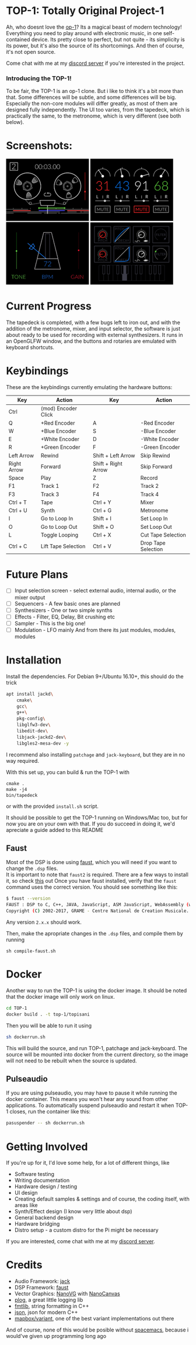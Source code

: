 # TOP-1: **T**otally **O**riginal **P**roject-**1**

Ah, who doesnt love the [op-1](http://teenage.engineering/products/op-1)? Its a magical beast of modern technology! Everything you need to play around with electronic music, in one self-contained device. Its pretty close to perfect, but not quite - its simplicity is its power, but it's also the source of its shortcomings. And then of course, it's not open source.

Come chat with me at my [discord server](https://discord.gg/4cV9Ucz) if you're interested in the project.

### Introducing the TOP-1!  
To be fair, the TOP-1 is an op-1 clone. But i like to think it's a bit more than that. Some differences will be subtle, and some differences will be big. Especially the non-core modules will differ greatly, as most of them are designed fully independently. The UI too varies, from the tapedeck, which is practically the same, to the metronome, which is very different (see both below).

# Screenshots:  
<img src="doc/images/tapedeck.png" width="45%" alt="Tapedeck"> <img src="doc/images/mixer.png" width="45%" alt="Mixer">
<img src="doc/images/metronome.gif" width="45%" alt="Metronome"> <img src="doc/images/simple-drums.png" width="45%" alt="Drum Synth">

# Current Progress  
The tapedeck is completed, with a few bugs left to iron out, and with the addition of the metronome, mixer, and input selector, the software is just about ready to be used for recording with external synthesizers. It runs in an OpenGLFW window, and the buttons and rotaries are emulated with keyboard shortcuts.

# Keybindings
These are the keybindings currently emulating the hardware buttons:

| Key                 | Action              | Key                 | Action              |
|---------------------|---------------------|---------------------|---------------------|
| Ctrl                | (mod) Encoder Click |
| Q                   | +Red Encoder        | A                   | -Red Encoder        |
| W                   | +Blue Encoder       | S                   | -Blue Encoder       |
| E                   | +White Encoder      | D                   | -White Encoder      |
| R                   | +Green Encoder      | F                   | -Green Encoder      |
| Left Arrow          | Rewind              | Shift + Left Arrow  | Skip Rewind         |
| Right Arrow         | Forward             | Shift + Right Arrow | Skip Forward        |
| Space               | Play                | Z                   | Record              |
| F1                  | Track 1             | F2                  | Track 2             |
| F3                  | Track 3             | F4                  | Track 4             |
| Ctrl + T            | Tape                | Ctrl + Y            | Mixer               |
| Ctrl + U            | Synth               | Ctrl + G            | Metronome           |
| I                   | Go to Loop In       | Shift + I           | Set Loop In         |
| O                   | Go to Loop Out      | Shift + O           | Set Loop Out        |
| L                   | Toggle Looping      | Ctrl + X            | Cut Tape Selection  | 
| Ctrl + C            | Lift Tape Selection | Ctrl + V            | Drop Tape Selection |

# Future Plans
 - [ ] Input selection screen - select external audio, internal audio, or the mixer output
 - [ ] Sequencers - A few basic ones are planned
 - [ ] Synthesizers - One or two simple synths
 - [ ] Effects - Filter, EQ, Delay, Bit crushing etc
 - [ ] Sampler - This is the big one!
 - [ ] Modulation - LFO mainly
And from there its just modules, modules, modules

# Installation  
Install the dependencies. For Debian 9+/Ubuntu 16.10+, this should do the trick
```bash
apt install jackd\
    cmake\
    gcc\
    g++\
    pkg-config\
    libglfw3-dev\
    libedit-dev\
    libjack-jackd2-dev\
    libgles2-mesa-dev -y
```
I recommend also installing `patchage` and `jack-keyboard`, but they are in no way required.

With this set up, you can build & run the TOP-1 with
```
cmake .
make -j4
bin/tapedeck
```
or with the provided `install.sh` script.

It should be possible to get the TOP-1 running on Windows/Mac too, but for now you are on your own with that. If you do succeed in doing it, we'd apreciate a guide added to this README

## Faust
Most of the DSP is done using [faust](http://faust.grame.fr), which you will need if you want to change the `.dsp` files.  
It is important to note that `faust2` is required. There are a few ways to install it, so check [this](https://github.com/grame-cncm/faust/tree/faust2) out
Once you have faust installed, verify that the `faust` command uses the correct version. You should see something like this:
```bash
$ faust --version
FAUST : DSP to C, C++, JAVA, JavaScript, ASM JavaScript, WebAssembly (wast/wasm), LLVM IR, Interpreter, Version 2.0.a73
Copyright (C) 2002-2017, GRAME - Centre National de Creation Musicale. All rights reserved. 
```
Any version `2.x.x` should work.

Then, make the apropriate changes in the `.dsp` files, and compile them by running
```
sh compile-faust.sh
```

# Docker
Another way to run the TOP-1 is using the docker image. It should be noted that the docker image will only work on linux.
```bash
cd TOP-1
docker build . -t top-1/topisani
```
Then you will be able to run it using
```bash
sh dockerrun.sh
```
This will build the source, and run TOP-1, patchage and jack-keyboard.
The source will be mounted into docker from the current directory, so the image will not need to be rebuilt when the source is updated.

## Pulseaudio
If you are using pulseaudio, you may have to pause it while running the docker container. This means you won't hear any sound from other applications.
To automatically suspend pulseaudio and restart it when TOP-1 closes, run the container like this:
```bash
pasuspender -- sh dockerrun.sh
```

# Getting Involved
If you're up for it, I'd love some help, for a lot of different things, like
 - Software testing
 - Writing documentation
 - Hardware design / testing
 - UI design
 - Creating default samples & settings
and of course, the coding itself, with areas like
 - Synth/Effect design (I know very little about dsp)
 - General backend design
 - Hardware bridging
 - Distro setup - a custom distro for the Pi might be necessary

If you are interested, come chat with me at my [discord server](https://discord.gg/4cV9Ucz).

# Credits
 - Audio Framework: [jack](http://jackaudio.org/)
 - DSP Framework: [faust](http://faust.grame.fr/)
 - Vector Graphics: [NanoVG](https://github.com/memononen/nanovg) with [NanoCanvas](https://github.com/Geequlim/NanoCanvas)
 - [plog](https://github.com/SergiusTheBest/plog), a great little logging lib
 - [fmtlib](http://fmtlib.net), string formatting in C++
 - [json](https://github.com/nlohmann/json/), json for modern C++
 - [mapbox/variant](https://github.com/mapbox/variant), one of the best variant implementations out there

And of course, none of this would be posible without [spacemacs](http://spacemacs.org/), because i would've given up programming long ago

